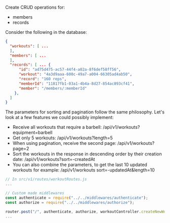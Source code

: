 Create CRUD operations for:

- members
- records

Consider the following in the database:

```json
{
  "workouts": [ ...
  ],
  "members": [ ...
  ],
  "records": [ ... {
      "id": "ad75d475-ac57-44f4-a02a-8f6def58ff56",
      "workout": "4a3d9aaa-608c-49a7-a004-66305ad4ab50",
      "record": "160 reps",
      "memberId": "11817fb1-03a1-4b4a-8d27-854ac893cf41",
      "member": "/members/:memberId"
    },
  ]
}
```

The parameters for sorting and pagination follow the same philosophy. Let's look at a few features we could possibly implement:

- Receive all workouts that require a barbell: /api/v1/workouts?equipment=barbell
- Get only 5 workouts: /api/v1/workouts?length=5
- When using pagination, receive the second page: /api/v1/workouts?page=2
- Sort the workouts in the response in descending order by their creation date: /api/v1/workouts?sort=-createdAt
- You can also combine the parameters, to get the last 10 updated workouts for example: /api/v1/workouts sort=-updatedAt&length=10

```javascript
// In src/v1/routes/workoutRoutes.js
...

// Custom made middlewares
const authenticate = require("../../middlewares/authenticate");
const authorize = require("../../middlewares/authorize");

router.post("/", authenticate, authorize, workoutController.createNewWorkout);
...
```
